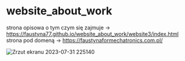 # website_about_work
strona opisowa o tym czym się zajmuje -> https://faustyna77.github.io/website_about_work/website3/index.html
strona pod domeną -> https://faustynaformechatronics.com.pl/

![Zrzut ekranu 2023-07-31 225140](https://github.com/faustyna77/website_about_work/assets/110495453/a447103f-e92b-4254-b126-5e95c1ab7504)
